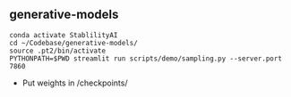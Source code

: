 ## generative-models
```
conda activate StablilityAI
cd ~/Codebase/generative-models/
source .pt2/bin/activate
PYTHONPATH=$PWD streamlit run scripts/demo/sampling.py --server.port 7860

```
- Put weights in /checkpoints/

